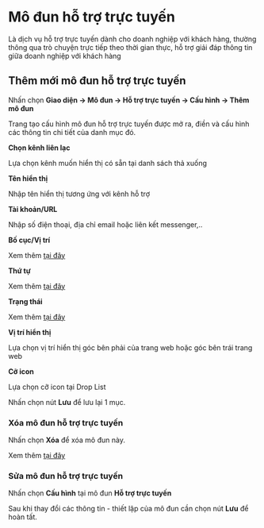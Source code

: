 # Mô đun hỗ trợ trực tuyến

Là dịch vụ hỗ trợ trực tuyến dành cho doanh nghiệp với khách hàng, thường thông qua trò chuyện trực tiếp theo thời gian thực, hỗ trợ giải đáp thông tin giữa doanh nghiệp với khách hàng

## Thêm mới mô đun hỗ trợ trực tuyến

Nhấn chọn **Giao diện -> Mô đun -> Hỗ trợ trực tuyến -> Cấu hình -> Thêm mô đun**

Trang tạo cấu hình mô đun hỗ trợ trực tuyến được mở ra, điền và cấu hình các thông tin chi tiết của danh mục đó.

**Chọn kênh liên lạc**

Lựa chọn kênh muốn hiển thị có sẵn tại danh sách thả xuống

**Tên hiển thị**

Nhập tên hiển thị tương ứng với kênh hỗ trợ

**Tài khoản/URL**

Nhập số điện thoại, địa chỉ email hoặc liên kết messenger,..

**Bố cục/Vị trí**

Xem thêm [tại đây](https://simplemag.osd.vn/docs/common/logic/#b%E1%BB%91-c%E1%BB%A5c-v%C3%A0-v%E1%BB%8B-tr%C3%AD)

**Thứ tự**

Xem thêm [tại đây](https://simplemag.osd.vn/docs/common/logic/#th%E1%BB%A9-t%E1%BB%B1-s%E1%BA%AFp-x%E1%BA%BFp-l%C3%A0-s%E1%BB%91-ch%E1%BB%89-%C4%91%E1%BB%8Bnh)

**Trạng thái**

Xem thêm [tại đây](https://simplemag.osd.vn/docs/common/logic#tr%E1%BA%A1ng-th%C3%A1i-v%C3%A0-xu%E1%BA%A5t-b%E1%BA%A3n)

**Vị trí hiển thị**

Lựa chọn vị trí hiển thị góc bên phải của trang web hoặc góc bên trái trang web

**Cỡ icon**

Lựa chọn cỡ icon tại Drop List

Nhấn chọn nút **Lưu** để lưu lại 1 mục.

### Xóa mô đun hỗ trợ trực tuyến

Nhấn chọn **Xóa** để xóa mô đun này.

Xem thêm [tại đây](https://simplemag.osd.vn/docs/common/logic#x%C3%B3a-c%C3%A1c-m%E1%BB%A5c-c%C3%A1c-th%C3%A0nh-ph%E1%BA%A7n-th%C3%B4ng-tin)

### Sửa mô đun hỗ trợ trực tuyến

Nhấn chọn **Cấu hình** tại mô đun **Hỗ trợ trực tuyến**

Sau khi thay đổi các thông tin - thiết lập của mô đun cần chọn nút **Lưu** để hoàn tất.
